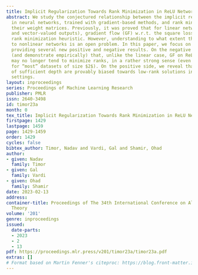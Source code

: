 ```yaml
---
title: Implicit Regularization Towards Rank Minimization in ReLU Networks
abstract: We study the conjectured relationship between the implicit regularization
  in neural networks, trained with gradient-based methods, and rank minimization of
  their weight matrices. Previously, it was proved that for linear networks (of depth $2$
  and vector-valued outputs), gradient flow (GF) w.r.t. the square loss acts as a
  rank minimization heuristic. However, understanding to what extent this generalizes
  to nonlinear networks is an open problem. In this paper, we focus on nonlinear ReLU networks,
  providing several new positive and negative results. On the negative side, we prove
  (and demonstrate empirically) that, unlike the linear case, GF on ReLU networks
  may no longer tend to minimize ranks, in a rather strong sense (even approximately,
  for “most” datasets of size $2$). On the positive side, we reveal that ReLU networks
  of sufficient depth are provably biased towards low-rank solutions in several reasonable
  settings.
layout: inproceedings
series: Proceedings of Machine Learning Research
publisher: PMLR
issn: 2640-3498
id: timor23a
month: 0
tex_title: Implicit Regularization Towards Rank Minimization in ReLU Networks
firstpage: 1429
lastpage: 1459
page: 1429-1459
order: 1429
cycles: false
bibtex_author: Timor, Nadav and Vardi, Gal and Shamir, Ohad
author:
- given: Nadav
  family: Timor
- given: Gal
  family: Vardi
- given: Ohad
  family: Shamir
date: 2023-02-13
address:
container-title: Proceedings of The 34th International Conference on Algorithmic Learning
  Theory
volume: '201'
genre: inproceedings
issued:
  date-parts:
  - 2023
  - 2
  - 13
pdf: https://proceedings.mlr.press/v201/timor23a/timor23a.pdf
extras: []
# Format based on Martin Fenner's citeproc: https://blog.front-matter.io/posts/citeproc-yaml-for-bibliographies/
---
```

